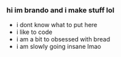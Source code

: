 ### hi im brando and i make stuff lol

- i dont know what to put here 
- i like to code
- i am a bit to obsessed with bread
- i am slowly going insane lmao
